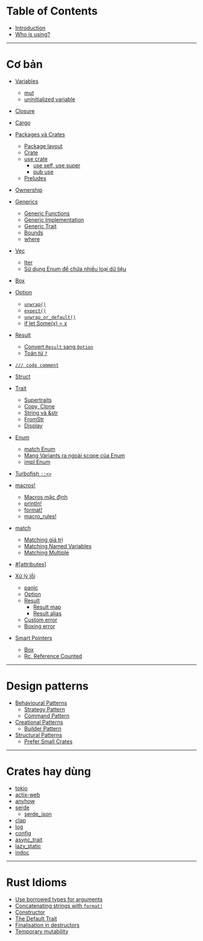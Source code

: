 # Table of Contents

* [Introduction](README.md)
* [Who is using?](who-is-using.md)

---

# Cơ bản

- [Variables](./basic/variables/README.md)
  - [mut](./basic/variables/mut.md)
  - [uninitialized variable](./basic/variables/uninitialized.md)

- [Closure](./basic/closure.md)

- [Cargo](./basic/cargo/README.md)

- [Packages và Crates](./basic/package-crate/README.md)
  - [Package layout](./basic/package-crate/package-layout.md)
  - [Crate](./basic/package-crate/crate.md)
  - [use crate](./basic/package-crate/use-crate/README.md)
    - [use self, use super](./basic/package-crate/use-crate/self-super.md)
    - [pub use](./basic/package-crate/use-crate/pub-use.md)
  - [Preludes](./basic/package-crate/preludes.md)

- [Ownership](./basic/ownership.md)

- [Generics](./basic/generics/README.md)
  - [Generic Functions](./basic/generics/functions.md)
  - [Generic Implementation](./basic/generics/impl.md)
  - [Generic Trait](./basic/generics/trait.md)
  - [Bounds](./basic/generics/bounds.md)
  - [where](./basic/generics/where.md)

- [Vec](./basic/vec/INDEX.md)
  - [Iter]()
  - [Sử dụng Enum để chứa nhiều loại dữ liệu]()

- [Box](./basic/box.md)

- [Option](./basic/option/README.md)
  - [`unwrap()`](./basic/option/unwrap.md)
  - [`expect()`](./basic/option/expect.md)
  - [`unwrap_or_default()`](./basic/option/unwrap_or_default.md)
  - [if let Some(x) = x](./basic/option/if_let_some.md)

- [Result](./basic/result/README.md)
  - [Convert `Result` sang `Option`](./basic/result/result-to-option.md)
  - [Toán tử `?`](./basic/result/question-mark.md)

- [`/// code comment`](./basic/code-comment.md)

- [Struct](./basic/struct.md)

- [Trait](./basic/trait/README.md)
  - [Supertraits](./basic/trait/supertraits.md)
  - [Copy, Clone](./basic/trait/copy-clone.md)
  - [String và &str](./basic/trait/string-str.md)
  - [FromStr](./basic/trait/fromstr.md)
  - [Display]()

- [Enum](./basic/enum/README.md)
  - [match Enum](./basic/enum/match.md)
  - [Mang Variants ra ngoài scope của Enum](./basic/enum/use-variants.md)
  - [impl Enum](./basic/enum/impl.md)

- [Turbofish `::<>`](./basic/turbofish.md)

- [macros!](./basic/macro/README.md)
  - [Macros mặc định](./basic/macro/standard-macros.md)
  - [println!](./basic/macro/println.md)
  - [format!](./basic/macro/format.md)
  - [macro_rules!]()

- [match](./basic/match/README.md)
  - [Matching giá trị](./basic/match/literals.md)
  - [Matching Named Variables](./basic/match/named-vars.md)
  - [Matching Multiple](./basic/match/multiple.md)

- [#[attributes]](./basic/attr.md)

- [Xử lý lỗi](./basic/error-handling/README.md)
  - [panic](./basic/error-handling/panic.md)
  - [Option](./basic/error-handling/option.md)
  - [Result](./basic/error-handling/result.md)
    - [Result map](./basic/error-handling/result-map.md)
    - [Result alias](./basic/error-handling/result-alias.md)
  - [Custom error]()
  - [Boxing error]()

- [Smart Pointers]()
  - [Box<T>]()
  - [Rc<T>, Reference Counted]()

---

# Design patterns

- [Behavioural Patterns](./design-pattern/behavioural/README.md)
  - [Strategy Pattern](./design-pattern/behavioural/strategy.md)
  - [Command Pattern](./design-pattern/behavioural/command.md)
- [Creational Patterns](./design-pattern/creational/README.md)
  - [Builder Pattern](./design-pattern/creational/builder.md)
- [Structural Patterns](./design-pattern/structural/README.md)
  - [Prefer Small Crates](./design-pattern/structural/small-rates.md)


---

# Crates hay dùng

- [tokio]()
- [actix-web]()
- [anyhow](./crates/anyhow/README.md)
- [serde]()
  - [serde_json]()
- [clap]()
- [log]()
- [config]()
- [async_trait]()
- [lazy_static]()
- [indoc]()

---

# Rust Idioms

- [Use borrowed types for arguments]()
- [Concatenating strings with `format!`]()
- [Constructor]()
- [The Default Trait]()
- [Finalisation in destructors]()
- [Temporary mutability]()
